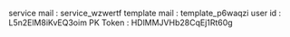 service mail : service_wzwertf
template mail : template_p6waqzi
user id : L5n2ElM8iKvEQ3oim
PK Token : HDlMMJVHb28CqEj1Rt60g
